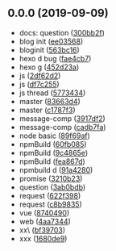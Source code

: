 ## 0.0.0 (2019-09-09)

* docs: question ([300bb2f](https://github.com/lujinggirl/blog/commit/300bb2f))
* blog init ([ee03568](https://github.com/lujinggirl/blog/commit/ee03568))
* bloginit ([563bc16](https://github.com/lujinggirl/blog/commit/563bc16))
* hexo d bug ([fae4cb7](https://github.com/lujinggirl/blog/commit/fae4cb7))
* hexo g ([452d23a](https://github.com/lujinggirl/blog/commit/452d23a))
* js ([2df62d2](https://github.com/lujinggirl/blog/commit/2df62d2))
* js ([df7c255](https://github.com/lujinggirl/blog/commit/df7c255))
* js thread ([5773434](https://github.com/lujinggirl/blog/commit/5773434))
* master ([83663d4](https://github.com/lujinggirl/blog/commit/83663d4))
* master ([c1787f3](https://github.com/lujinggirl/blog/commit/c1787f3))
* message-comp ([3917df2](https://github.com/lujinggirl/blog/commit/3917df2))
* message-comp ([cadb7fa](https://github.com/lujinggirl/blog/commit/cadb7fa))
* node basic ([89f69af](https://github.com/lujinggirl/blog/commit/89f69af))
* npmBuild ([60fb085](https://github.com/lujinggirl/blog/commit/60fb085))
* npmBuild ([9c4865e](https://github.com/lujinggirl/blog/commit/9c4865e))
* npmBuild ([fea867d](https://github.com/lujinggirl/blog/commit/fea867d))
* npmbuild d ([91a4280](https://github.com/lujinggirl/blog/commit/91a4280))
* promise ([3210b23](https://github.com/lujinggirl/blog/commit/3210b23))
* question ([3ab0bdb](https://github.com/lujinggirl/blog/commit/3ab0bdb))
* request ([622f398](https://github.com/lujinggirl/blog/commit/622f398))
* request ([c8b9835](https://github.com/lujinggirl/blog/commit/c8b9835))
* vue ([8740490](https://github.com/lujinggirl/blog/commit/8740490))
* web ([4aa7344](https://github.com/lujinggirl/blog/commit/4aa7344))
* xx\ ([bf39703](https://github.com/lujinggirl/blog/commit/bf39703))
* xxx ([1680de9](https://github.com/lujinggirl/blog/commit/1680de9))



